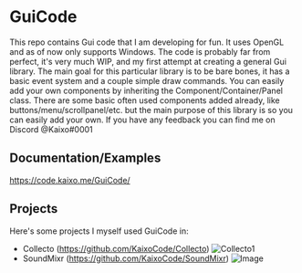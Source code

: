 # GuiCode

This repo contains Gui code that I am developing for fun. It uses OpenGL and as of now only supports Windows. 
The code is probably far from perfect, it's very much WIP, and my first attempt at creating a general Gui library. 
The main goal for this particular library is to be bare bones, it has a basic event system and a couple simple draw commands. 
You can easily add your own components by inheriting the Component/Container/Panel class. There are some basic often used components 
added already, like buttons/menu/scrollpanel/etc. but the main purpose of this library is so you can easily add your own. 
If you have any feedback you can find me on Discord @Kaixo#0001 

## Documentation/Examples
https://code.kaixo.me/GuiCode/

## Projects
Here's some projects I myself used GuiCode in:
 - Collecto (https://github.com/KaixoCode/Collecto)
 ![Collecto1](https://imgur.com/Hlopltp.png)
 - SoundMixr (https://github.com/KaixoCode/SoundMixr)
 ![Image](https://i.imgur.com/4IFCLEw.png)
